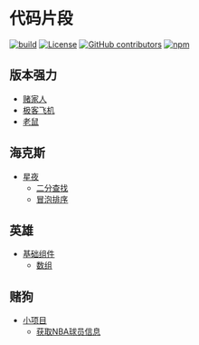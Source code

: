 # 代码片段

[![build](https://github.com/Anduin2017/HowToCook/actions/workflows/build.yml/badge.svg)](https://github.com/Anduin2017/HowToCook/actions/workflows/build.yml)
[![License](https://img.shields.io/github/license/Anduin2017/HowToCook)](./LICENSE)
[![GitHub contributors](https://img.shields.io/github/contributors/Anduin2017/HowToCook)](https://github.com/Anduin2017/HowToCook/graphs/contributors)
[![npm](https://img.shields.io/npm/v/how-to-cook)](https://www.npmjs.com/package/how-to-cook)


## 版本强力
- [赌家人](maven/java8/algorithm)
- [极客飞机](maven/java8/algorithm)
- [老鼠](maven/java8/algorithm)


## 海克斯

- [星夜](maven/java8/algorithm)
    - [二分查找](maven/java8/algorithm/BinSearch.java)
    - [冒泡排序](maven/java8/algorithm/BubbleSort.java)


## 英雄

- [基础组件](maven/scala2/basic)
    - [数组](maven/scala2/basic/ArrayTest.scala)


## 赌狗

- [小项目](./python/demo)
    - [获取NBA球员信息](./python/demo/01_nba.py)
